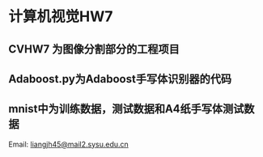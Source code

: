 # 计算机视觉HW7

## CVHW7 为图像分割部分的工程项目

## Adaboost.py为Adaboost手写体识别器的代码

## mnist中为训练数据，测试数据和A4纸手写体测试数据

Email: liangjh45@mail2.sysu.edu.cn